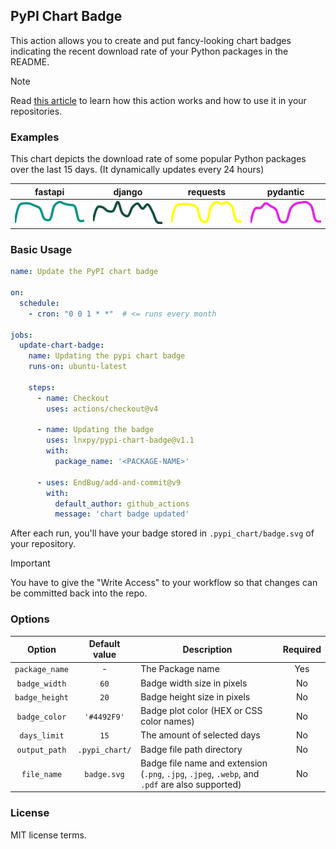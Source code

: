 ## PyPI Chart Badge

This action allows you to create and put fancy-looking chart badges indicating the recent download rate of your Python packages in the README.

> [!NOTE]
> Read [this article](https://blog.imsadra.me/display-your-package-download-rate-on-github) to learn how this action works and how to use it in your repositories.

### Examples
This chart depicts the download rate of some popular Python packages over the last 15 days. (It dynamically updates every 24 hours)

| fastapi | django | requests | pydantic |
| ------- | ------ | -------- | ---- |
| ![](.pypi_chart/artifact/fastapi_badge.svg) | ![](.pypi_chart/artifact/django_badge.svg) | ![](.pypi_chart/artifact/requests_badge.svg) | ![](.pypi_chart/artifact/pydantic_badge.svg) |


### Basic Usage
```yml
name: Update the PyPI chart badge

on:
  schedule:
    - cron: "0 0 1 * *"  # <= runs every month

jobs:
  update-chart-badge:
    name: Updating the pypi chart badge
    runs-on: ubuntu-latest

    steps:
      - name: Checkout
        uses: actions/checkout@v4

      - name: Updating the badge
        uses: lnxpy/pypi-chart-badge@v1.1
        with:
          package_name: '<PACKAGE-NAME>'

      - uses: EndBug/add-and-commit@v9
        with:
          default_author: github_actions
          message: 'chart badge updated'

```

After each run, you'll have your badge stored in `.pypi_chart/badge.svg` of your repository.

> [!IMPORTANT]
> You have to give the "Write Access" to your workflow so that changes can be committed back into the repo.

### Options

| Option         | Default value  | Description                                                                                     | Required |
| :------------: | :------------: |-------------------------------------------------------------------------------------------------|:--------:|
| `package_name` | -              | The Package name                                                                                | Yes      |
| `badge_width`  | `60`           | Badge width size in pixels                                                                      | No       |
| `badge_height` | `20`           | Badge height size in pixels                                                                     | No       |
| `badge_color`  | `'#4492F9'`    | Badge plot color (HEX or CSS color names)                                                       | No       |
| `days_limit`   | `15`           | The amount of selected days                                                                     | No       |
| `output_path`  | `.pypi_chart/` | Badge file path directory                                                                       | No       |
| `file_name`    | `badge.svg`    | Badge file name and extension (`.png`, `.jpg`, `.jpeg`, `.webp`, and `.pdf` are also supported) | No       |

### License
MIT license terms.
